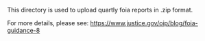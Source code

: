 This directory is used to upload quartly foia reports in .zip format.

For more details, please see:  <https://www.justice.gov/oip/blog/foia-guidance-8>
